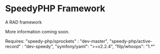 # SpeedyPHP Framework

A RAD framework

More information coming soon.

Requires:
"speedy-php/sprockets" : "dev-master",
"speedy-php/active-record" : "dev-speedy",
"symfony/yaml": ">=v2.2.4",
"filp/whoops": "1.*"